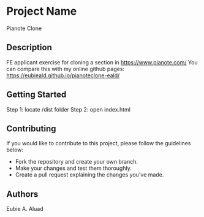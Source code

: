 # Project Name

Pianote Clone

## Description

FE applicant exercise for cloning a section in https://www.pianote.com/
You can compare this with my online github pages:
https://eubieald.github.io/pianoteclone-eald/

## Getting Started

Step 1: locate /dist folder
Step 2: open index.html

## Contributing

If you would like to contribute to this project, please follow the guidelines below:

- Fork the repository and create your own branch.
- Make your changes and test them thoroughly.
- Create a pull request explaining the changes you've made.

## Authors

Eubie A. Aluad